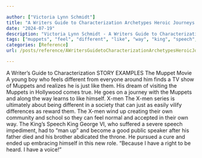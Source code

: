 ```yaml
---

author: ["Victoria Lynn Schmidt"]
title: "A Writers Guide to Characterization Archetypes Heroic Journeys and Other Elements of Dynamic Character Development - part0021_split_002.html"
date: "2024-07-19"
description: "Victoria Lynn Schmidt - A Writers Guide to Characterization Archetypes Heroic Journeys and Other Elements of Dynamic Character Development"
tags: ["muppets", "feel", "different", "like", "way", "king", "speech", "writer", "guide", "characterization", "story", "example", "muppet", "movie", "young", "boy", "everyone", "around", "find", "tv", "show", "realizes", "dream", "visiting", "hollywood"]
categories: [Reference]
url: /posts/reference/AWritersGuidetoCharacterizationArchetypesHeroicJourneysandOtherElementsofDynamicCharacterDevelopment-part0021split002html

---
```



A Writer’s Guide to Characterization
STORY EXAMPLES
The Muppet Movie
A young boy who feels different from everyone around him finds a TV show of Muppets and realizes he is just like them. His dream of visiting the Muppets in Hollywood comes true. He goes on a journey with the Muppets and along the way learns to like himself.
X-men
The X-men series is ultimately about being different in a society that can just as easily vilify differences as reward them. The X-men wind up creating their own community and school so they can feel normal and accepted in their own way.
The King’s Speech
King George VI, who suffered a severe speech impediment, had to “man up” and become a good public speaker after his father died and his brother abdicated the throne. He pursued a cure and ended up embracing himself in this new role. “Because I have a right to be heard. I have a voice!”
